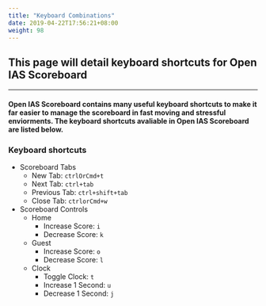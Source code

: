 ```yaml
---
title: "Keyboard Combinations"
date: 2019-04-22T17:56:21+08:00
weight: 98
---
```


## This page will detail keyboard shortcuts for Open IAS Scoreboard

---

#### Open IAS Scoreboard contains many useful keyboard shortcuts to make it far easier to manage the scoreboard in fast moving and stressful enviorments. The keyboard shortcuts avaliable in Open IAS Scoreboard are listed below.

### Keyboard shortcuts

- Scoreboard Tabs
    - New Tab: `ctrlOrCmd+t`
    - Next Tab: `ctrl+tab`
    - Previous Tab: `ctrl+shift+tab`
    - Close Tab: `ctrlorCmd+w`
- Scoreboard Controls
    - Home
        - Increase Score: `i`
        - Decrease Score: `k`
    - Guest
        - Increase Score: `o`
        - Decrease Score: `l`
    - Clock
        - Toggle Clock: `t`
        - Increase 1 Second: `u`
        - Decrease 1 Second: `j`